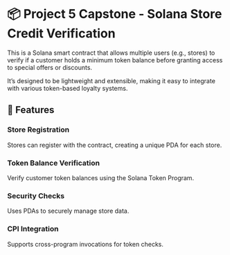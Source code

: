 # 📦 Project 5 Capstone - Solana Store Credit Verification

This is a Solana smart contract that allows multiple users (e.g., stores) to verify
if a customer holds a minimum token balance before granting access to special offers
or discounts.

It’s designed to be lightweight and extensible, making it easy to integrate with various token-based loyalty systems.

## 📝 Features

### Store Registration

Stores can register with the contract, creating a unique PDA for each store.

### Token Balance Verification

Verify customer token balances using the Solana Token Program.

### Security Checks

Uses PDAs to securely manage store data.

### CPI Integration

Supports cross-program invocations for token checks.

